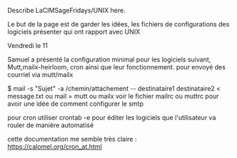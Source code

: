 Describe LaCIMSageFridays/UNIX here.
 

Le but de la page est de garder les idées, les fichiers de configurations  des logiciels présenter qui ont rapport avec UNIX




Vendredi le 11 


Samuel a présenté la configuration minimal pour les logiciels suivant, Mutt,mailx-heirloom, cron ainsi que leur fonctionnement. 
pour envoyé des courriel via mutt/mailx  

$ mail -s "Sujet" -a /chemin/attachement -- destinataire1 destinataire2 < message.txt 
ou mail = mutt  ou mailx   voir le fichier mailrc ou muttrc pour avoir une idée de comment configurer le smtp
 
pour cron utiliser crontab -e pour éditer les logiciels que l'utilisateur va rouler de manière automatisé

cette documentation me semble très claire : https://calomel.org/cron_at.html
